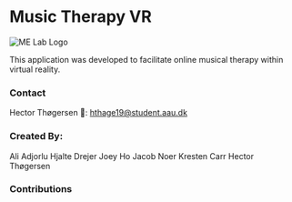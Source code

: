 # Music Therapy VR
![ME Lab Logo](https://www.digitalhub.aau.dk/digitalAssets/437/437406_me-lab_stor.jpg)

This application was developed to facilitate online musical therapy within virtual reality. 

### Contact
Hector Thøgersen
:email:: hthage19@student.aau.dk

### Created By:
Ali Adjorlu
Hjalte Drejer
Joey Ho
Jacob Noer 
Kresten Carr
Hector Thøgersen

### Contributions
